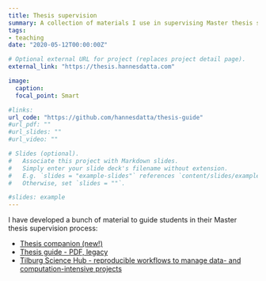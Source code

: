 ```yaml
---
title: Thesis supervision
summary: A collection of materials I use in supervising Master thesis students at Tilburg University.
tags:
- teaching
date: "2020-05-12T00:00:00Z"

# Optional external URL for project (replaces project detail page).
external_link: "https://thesis.hannesdatta.com"

image:
  caption:
  focal_point: Smart

#links:
url_code: "https://github.com/hannesdatta/thesis-guide"
#url_pdf: ""
#url_slides: ""
#url_video: ""

# Slides (optional).
#   Associate this project with Markdown slides.
#   Simply enter your slide deck's filename without extension.
#   E.g. `slides = "example-slides"` references `content/slides/example-slides.md`.
#   Otherwise, set `slides = ""`.

#slides: example
---
```


I have developed a bunch of material to guide students in their Master thesis supervision process:

- [Thesis companion (new!)](https://thesis.hannesdatta.com)
- [Thesis guide - PDF, legacy](https://www.dropbox.com/s/g66w6bn0q30gxio/thesis_guide.pdf?dl=0)
- [Tilburg Science Hub - reproducible workflows to manage data- and computation-intensive projects](https://tilburgsciencehub.com)
